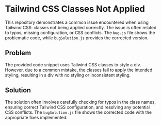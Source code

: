 # Tailwind CSS Classes Not Applied

This repository demonstrates a common issue encountered when using Tailwind CSS: classes not being applied correctly.  The issue is often related to typos, missing configuration, or CSS conflicts.  The `bug.js` file shows the problematic code, while `bugSolution.js` provides the corrected version.

## Problem

The provided code snippet uses Tailwind CSS classes to style a div.  However, due to a common mistake, the classes fail to apply the intended styling, resulting in a div with no styling or inconsistent styling.

## Solution

The solution often involves carefully checking for typos in the class names, ensuring correct Tailwind CSS configuration, and resolving any potential CSS conflicts. The `bugSolution.js` file shows the corrected code with the appropriate fixes implemented.